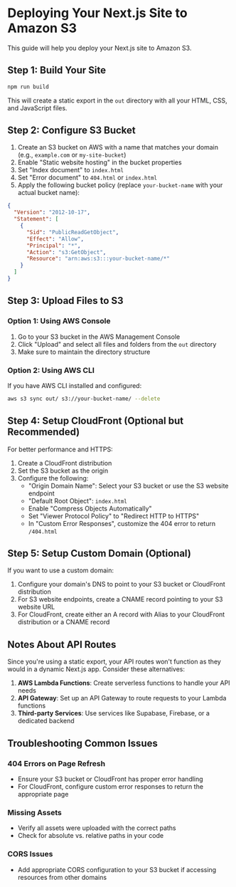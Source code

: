 # Deploying Your Next.js Site to Amazon S3

This guide will help you deploy your Next.js site to Amazon S3.

## Step 1: Build Your Site

```bash
npm run build
```

This will create a static export in the `out` directory with all your HTML, CSS, and JavaScript files.

## Step 2: Configure S3 Bucket

1. Create an S3 bucket on AWS with a name that matches your domain (e.g., `example.com` or `my-site-bucket`)
2. Enable "Static website hosting" in the bucket properties
3. Set "Index document" to `index.html`
4. Set "Error document" to `404.html` or `index.html`
5. Apply the following bucket policy (replace `your-bucket-name` with your actual bucket name):

```json
{
  "Version": "2012-10-17",
  "Statement": [
    {
      "Sid": "PublicReadGetObject",
      "Effect": "Allow",
      "Principal": "*",
      "Action": "s3:GetObject",
      "Resource": "arn:aws:s3:::your-bucket-name/*"
    }
  ]
}
```

## Step 3: Upload Files to S3

### Option 1: Using AWS Console
1. Go to your S3 bucket in the AWS Management Console
2. Click "Upload" and select all files and folders from the `out` directory
3. Make sure to maintain the directory structure

### Option 2: Using AWS CLI
If you have AWS CLI installed and configured:

```bash
aws s3 sync out/ s3://your-bucket-name/ --delete
```

## Step 4: Setup CloudFront (Optional but Recommended)

For better performance and HTTPS:

1. Create a CloudFront distribution
2. Set the S3 bucket as the origin
3. Configure the following:
   - "Origin Domain Name": Select your S3 bucket or use the S3 website endpoint
   - "Default Root Object": `index.html`
   - Enable "Compress Objects Automatically"
   - Set "Viewer Protocol Policy" to "Redirect HTTP to HTTPS"
   - In "Custom Error Responses", customize the 404 error to return `/404.html`

## Step 5: Setup Custom Domain (Optional)

If you want to use a custom domain:

1. Configure your domain's DNS to point to your S3 bucket or CloudFront distribution
2. For S3 website endpoints, create a CNAME record pointing to your S3 website URL
3. For CloudFront, create either an A record with Alias to your CloudFront distribution or a CNAME record

## Notes About API Routes

Since you're using a static export, your API routes won't function as they would in a dynamic Next.js app. Consider these alternatives:

1. **AWS Lambda Functions**: Create serverless functions to handle your API needs
2. **API Gateway**: Set up an API Gateway to route requests to your Lambda functions
3. **Third-party Services**: Use services like Supabase, Firebase, or a dedicated backend

## Troubleshooting Common Issues

### 404 Errors on Page Refresh
- Ensure your S3 bucket or CloudFront has proper error handling
- For CloudFront, configure custom error responses to return the appropriate page

### Missing Assets
- Verify all assets were uploaded with the correct paths
- Check for absolute vs. relative paths in your code

### CORS Issues
- Add appropriate CORS configuration to your S3 bucket if accessing resources from other domains 